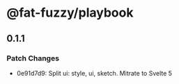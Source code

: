 # @fat-fuzzy/playbook

## 0.1.1

### Patch Changes

- 0e91d7d9: Split ui: style, ui, sketch. Mitrate to Svelte 5
